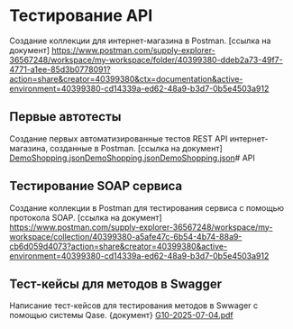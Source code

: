 
# Тестирование API
Создание коллекции для интернет-магазина в Postman.
[ссылка на документ]
https://www.postman.com/supply-explorer-36567248/workspace/my-workspace/folder/40399380-ddeb2a73-49f7-4771-a1ee-85d3b0778091?action=share&creator=40399380&ctx=documentation&active-environment=40399380-cd14339a-ed62-48a9-b3d7-0b5e4503a912

## Первые автотесты
Создание первых автоматизированные тестов REST API интернет-магазина, созданные в Postman.
[ссылка на документ]
[DemoShopping.json](https://github.com/user-attachments/files/20837501/DemoShopping.json)[DemoShopping.json](https://github.com/user-attachments/files/20837452/DemoShopping.json)[DemoShopping.json](https://github.com/user-attachments/files/20837442/DemoShopping.json)# API

## Тестирование SOAP сервиса
Создание коллекции в Postman для тестирования сервиса с помощью протокола SOAP. 
[ссылка на документ]
https://www.postman.com/supply-explorer-36567248/workspace/my-workspace/collection/40399380-a5afe47c-6b54-4b74-88a9-cb6d059d4073?action=share&creator=40399380&active-environment=40399380-cd14339a-ed62-48a9-b3d7-0b5e4503a912

## Тест-кейсы для методов в Swagger
Написание тест-кейсов для тестирования методов в Swwager с помощью системы Qase.
{документ}
[G10-2025-07-04.pdf](https://github.com/user-attachments/files/21058018/G10-2025-07-04.pdf)
